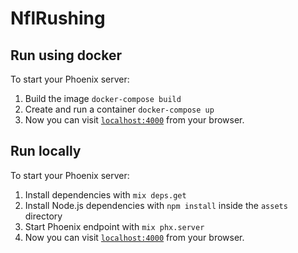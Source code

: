 # NflRushing

## Run using docker
To start your Phoenix server:

  1. Build the image `docker-compose build`
  2. Create and run a container `docker-compose up`
  3. Now you can visit [`localhost:4000`](http://localhost:4000) from your browser.


## Run locally
To start your Phoenix server:

  1. Install dependencies with `mix deps.get`
  2. Install Node.js dependencies with `npm install` inside the `assets` directory
  3. Start Phoenix endpoint with `mix phx.server`
  4. Now you can visit [`localhost:4000`](http://localhost:4000) from your browser.

